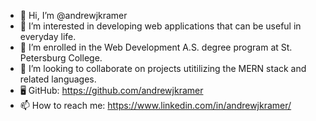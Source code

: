 - 👋 Hi, I’m @andrewjkramer
- 👀 I’m interested in developing web applications that can be useful in everyday life.
- 🌱 I’m enrolled in the Web Development A.S. degree program at St. Petersburg College.
- 💞️ I’m looking to collaborate on projects utitilizing the MERN stack and related languages.
- 🖥️ GitHub: https://github.com/andrewjkramer
- 📫 How to reach me: https://www.linkedin.com/in/andrewjkramer/

<!---
andrewjkramer/andrewjkramer is a ✨ special ✨ repository because its `README.md` (this file) appears on your GitHub profile.
You can click the Preview link to take a look at your changes.
--->
